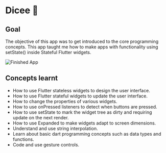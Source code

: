 


# Dicee 🎲

## Goal

The objective of this app was to get introduced to the core programming concepts. This app taught me how to make apps with functionality using setState() inside Stateful Flutter widgets.


![Finished App](https://github.com/londonappbrewery/Images/blob/master/dicee-demo.gif)

## Concepts learnt

- How to use Flutter stateless widgets to design the user interface.
- How to use Flutter stateful widgets to update the user interface.
- How to change the properties of various widgets.
- How to use onPressed listeners to detect when buttons are pressed.
- How to use setState to mark the widget tree as dirty and requiring update on the next render.
- How to use Expanded to make widgets adapt to screen dimensions.
- Understand and use string interpolation.
- Learn about basic dart programming concepts such as data types and functions.
- Code and use gesture controls.
